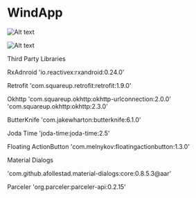 # WindApp


![Alt text](https://cloud.githubusercontent.com/assets/3282448/13240843/b5a5e562-da31-11e5-8976-e932be9bd676.png)

![Alt text](https://cloud.githubusercontent.com/assets/3282448/13240916/60991b9c-da32-11e5-95c8-7fabd439557e.png)

Third Party Libraries

RxAdnroid
'io.reactivex:rxandroid:0.24.0'

Retrofit
'com.squareup.retrofit:retrofit:1.9.0'

Okhttp
'com.squareup.okhttp:okhttp-urlconnection:2.0.0'
'com.squareup.okhttp:okhttp:2.3.0'

ButterKnife
'com.jakewharton:butterknife:6.1.0'

Joda Time
'joda-time:joda-time:2.5'

Floating ActionButton
'com.melnykov:floatingactionbutton:1.3.0'

Material Dialogs

'com.github.afollestad.material-dialogs:core:0.8.5.3@aar'

Parceler
'org.parceler:parceler-api:0.2.15'

